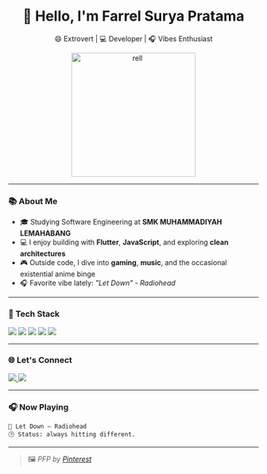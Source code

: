 
<h1 align="center">👋 Hello, I'm Farrel Surya Pratama</h1>
<p align="center">😄 Extrovert | 💻 Developer | 🎧 Vibes Enthusiast</p>

<p align="center">
  <img src="https://raw.githubusercontent.com/USERNAME/rel-zxlye/main/ayanokoji_pfp.jpg" width="250" alt="rell"/>
</p>

---

### 📚 About Me

- 🎓 Studying Software Engineering at **SMK MUHAMMADIYAH LEMAHABANG**
- 💻 I enjoy building with **Flutter**, **JavaScript**, and exploring **clean architectures**
- 🎮 Outside code, I dive into **gaming**, **music**, and the occasional existential anime binge
- 🎧 Favorite vibe lately: _"Let Down" - Radiohead_

---

### 🚀 Tech Stack
<p>
  <img src="https://img.shields.io/badge/Dart-0175C2?style=for-the-badge&logo=dart&logoColor=white"/>
  <img src="https://img.shields.io/badge/Flutter-02569B?style=for-the-badge&logo=flutter&logoColor=white"/>
  <img src="https://img.shields.io/badge/JavaScript-F7DF1E?style=for-the-badge&logo=javascript&logoColor=black"/>
  <img src="https://img.shields.io/badge/Java-007396?style=for-the-badge&logo=java&logoColor=white"/>
  <img src="https://img.shields.io/badge/HTML-E34F26?style=for-the-badge&logo=html5&logoColor=white"/>
</p>

---

### 🌐 Let's Connect
<p>
  <a href="https://instagram.com/rel_zxlye" target="_blank">
    <img src="https://img.shields.io/badge/Instagram-E4405F?style=for-the-badge&logo=instagram&logoColor=white"/>
  </a>
  <a href="mailto:relufavcore@gmail.com">
    <img src="https://img.shields.io/badge/Gmail-D14836?style=for-the-badge&logo=gmail&logoColor=white"/>
  </a>
</p>

---

### 🎧 Now Playing
```
🎵 Let Down — Radiohead  
🕒 Status: always hitting different.
```

---

> 🖼️ *PFP by [Pinterest](https://pin.it/SDnqG4z1t)*
